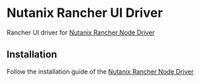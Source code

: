 # Nutanix Rancher UI Driver
Rancher UI driver for [Nutanix Rancher Node Driver](https://github.com/nutanix/docker-machine)


Installation
------------------------------------------------

Follow the installation guide of the [Nutanix Rancher Node Driver](https://github.com/nutanix/docker-machine/blob/master/README.md#installation)
